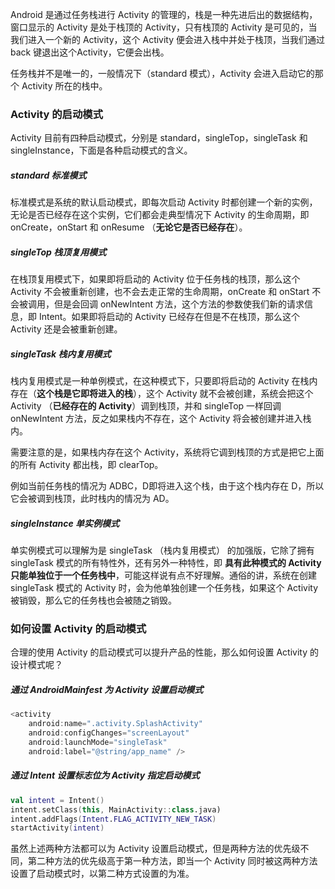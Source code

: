 Android 是通过任务栈进行 Activity 的管理的，栈是一种先进后出的数据结构，窗口显示的 Activity 是处于栈顶的 Activity，只有栈顶的 Activity 是可见的，当我们进入一个新的 Activity，这个 Activity 便会进入栈中并处于栈顶，当我们通过 back 键退出这个Activity，它便会出栈。

任务栈并不是唯一的，一般情况下（standard 模式），Activity 会进入启动它的那个 Activity 所在的栈中。

### Activity 的启动模式

Activity 目前有四种启动模式，分别是 standard，singleTop，singleTask 和 singleInstance，下面是各种启动模式的含义。

##### standard 标准模式

标准模式是系统的默认启动模式，即每次启动 Activity 时都创建一个新的实例，无论是否已经存在这个实例，它们都会走典型情况下 Activity 的生命周期，即 onCreate，onStart 和 onResume （**无论它是否已经存在**）。

##### singleTop 栈顶复用模式

在栈顶复用模式下，如果即将启动的 Activity 位于任务栈的栈顶，那么这个  Activity 不会被重新创建，也不会去走正常的生命周期，onCreate 和 onStart 不会被调用，但是会回调 onNewIntent 方法，这个方法的参数使我们新的请求信息，即 Intent。如果即将启动的 Activity 已经存在但是不在栈顶，那么这个Activity 还是会被重新创建。

##### singleTask 栈内复用模式

栈内复用模式是一种单例模式，在这种模式下，只要即将启动的 Activity 在栈内存在（**这个栈是它即将进入的栈**），这个 Activity 就不会被创建，系统会把这个 Activity （**已经存在的 Activity**）调到栈顶，并和 singleTop 一样回调 onNewIntent 方法，反之如果栈内不存在，这个 Activity 将会被创建并进入栈内。

需要注意的是，如果栈内存在这个 Activity，系统将它调到栈顶的方式是把它上面的所有 Activity 都出栈，即 clearTop。

例如当前任务栈的情况为 ADBC，D即将进入这个栈，由于这个栈内存在 D，所以它会被调到栈顶，此时栈内的情况为 AD。

##### singleInstance 单实例模式

单实例模式可以理解为是 singleTask （栈内复用模式） 的加强版，它除了拥有 singleTask 模式的所有特性外，还有另外一种特性，即 **具有此种模式的 Activity 只能单独位于一个任务栈中**，可能这样说有点不好理解。通俗的讲，系统在创建 singleTask 模式的 Activity 时，会为他单独创建一个任务栈，如果这个 Activity 被销毁，那么它的任务栈也会被随之销毁。

### 如何设置 Activity 的启动模式

合理的使用 Activity 的启动模式可以提升产品的性能，那么如何设置 Activity 的设计模式呢？

##### 通过 AndroidMainfest 为 Activity 设置启动模式

```Kotlin
<activity
    android:name=".activity.SplashActivity"          
    android:configChanges="screenLayout"
    android:launchMode="singleTask"
    android:label="@string/app_name" />
```

##### 通过 Intent 设置标志位为 Activity 指定启动模式

```kotlin
val intent = Intent()
intent.setClass(this, MainActivity::class.java)       
intent.addFlags(Intent.FLAG_ACTIVITY_NEW_TASK)       
startActivity(intent)
```

虽然上述两种方法都可以为 Activity 设置启动模式，但是两种方法的优先级不同，第二种方法的优先级高于第一种方法，即当一个 Activity 同时被这两种方法设置了启动模式时，以第二种方式设置的为准。

